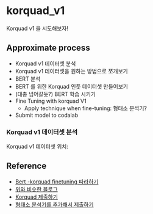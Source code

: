# korquad_v1
Korquad v1 을 시도해보자!

## Approximate process

- Korquad v1 데이터셋 분석
- Korquad v1 데이터셋을 원하는 방법으로 쪼개보기
- BERT 분석
- BERT 를 위한 Korquad 인풋 데이터셋 만들어보기
- (대충 넘어갈듯?) BERT 학습 시키기 
- Fine Tuning with korquad V1
  - Apply technique when fine-tuning: 형태소 분석기?
- Submit model to codalab

### Korquad v1 데이터셋 분석
Korquad v1 데이터셋 위치: 

## Reference
- [Bert -korquad finetuning 따라하기](http://mlgalaxy.blogspot.com/2019/01/bert-multilingual-model-korquad-part-1.html)
- [위와 비슷한 블로그](https://buttercoconut.xyz/323/)
- [Korquad 제출하기](http://mlgalaxy.blogspot.com/2019/02/bert-multilingual-model-korquad-part-2.html)
- [형태소 분석기를 추가해서 제출하기](http://mlgalaxy.blogspot.com/2019/05/bert-multilingual-model-korquad.html)

